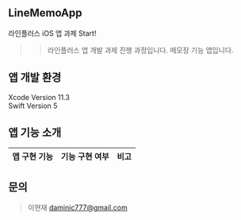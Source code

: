 ## LineMemoApp
라인플러스 iOS 앱 과제 Start!

>>라인플러스 앱 개발 과제 진행 과정입니다.
>>메모장 기능 앱입니다.

## 앱 개발 환경

Xcode Version 11.3 <br>
Swift Version 5

## 앱 기능 소개
| 앱 구현 기능 | 기능 구현 여부 | 비고 | 
|-----------|-------------|-----|

## 문의 

> 이현재 daminic777@gmail.com
